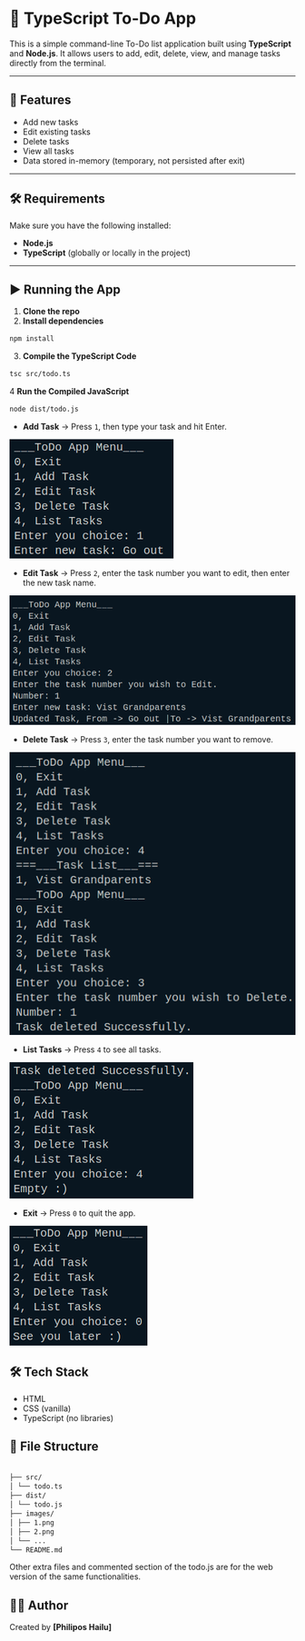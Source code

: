 # 📝 TypeScript To-Do App

This is a simple command-line To-Do list application built using **TypeScript** and **Node.js**. It allows users to add, edit, delete, view, and manage tasks directly from the terminal.

---

## 🚀 Features

- Add new tasks
- Edit existing tasks
- Delete tasks
- View all tasks
- Data stored in-memory (temporary, not persisted after exit)

---

## 🛠️ Requirements

Make sure you have the following installed:

- **Node.js**
- **TypeScript** (globally or locally in the project)

---

## ▶️ Running the App

1. **Clone the repo**
2. **Install dependencies**
```bash
npm install
```
3. **Compile the TypeScript Code**
```bash
tsc src/todo.ts
```

4 **Run the Compiled JavaScript**
```bash
node dist/todo.js
```

- **Add Task** → Press `1`, then type your task and hit Enter.

![App Screenshot](images/1.png)


- **Edit Task** → Press `2`, enter the task number you want to edit, then enter the new task name.

![App Screenshot](images/2.png)

- **Delete Task** → Press `3`, enter the task number you want to remove.

![App Screenshot](images/3.png)

- **List Tasks** → Press `4` to see all tasks.

![App Screenshot](images/4.png)

- **Exit** → Press `0` to quit the app.

![App Screenshot](images/5.png)

## 🛠️ Tech Stack

- HTML
- CSS (vanilla)
- TypeScript (no libraries)

## 📂 File Structure

```text

├── src/
│ └── todo.ts
├── dist/
│ └── todo.js 
├── images/ 
│ ├── 1.png
│ ├── 2.png
│ └── ...
└── README.md 
```

Other extra files and commented section of the todo.js are for the web version of the same functionalities.


## 🧑‍💻 Author

Created by **[Philipos Hailu]**
